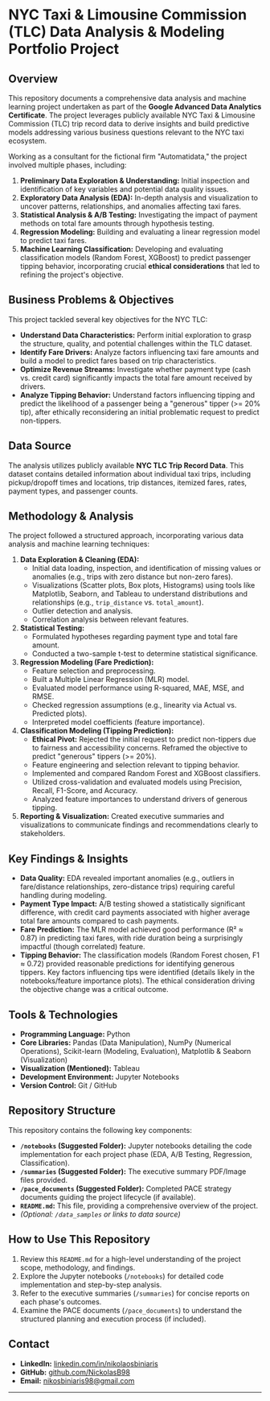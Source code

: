 # NYC Taxi & Limousine Commission (TLC) Data Analysis & Modeling Portfolio Project

## Overview

This repository documents a comprehensive data analysis and machine learning project undertaken as part of the **Google Advanced Data Analytics Certificate**. The project leverages publicly available NYC Taxi & Limousine Commission (TLC) trip record data to derive insights and build predictive models addressing various business questions relevant to the NYC taxi ecosystem.

Working as a consultant for the fictional firm "Automatidata," the project involved multiple phases, including:

1.  **Preliminary Data Exploration & Understanding:** Initial inspection and identification of key variables and potential data quality issues.
2.  **Exploratory Data Analysis (EDA):** In-depth analysis and visualization to uncover patterns, relationships, and anomalies affecting taxi fares.
3.  **Statistical Analysis & A/B Testing:** Investigating the impact of payment methods on total fare amounts through hypothesis testing.
4.  **Regression Modeling:** Building and evaluating a linear regression model to predict taxi fares.
5.  **Machine Learning Classification:** Developing and evaluating classification models (Random Forest, XGBoost) to predict passenger tipping behavior, incorporating crucial **ethical considerations** that led to refining the project's objective.

## Business Problems & Objectives

This project tackled several key objectives for the NYC TLC:

*   **Understand Data Characteristics:** Perform initial exploration to grasp the structure, quality, and potential challenges within the TLC dataset.
*   **Identify Fare Drivers:** Analyze factors influencing taxi fare amounts and build a model to predict fares based on trip characteristics.
*   **Optimize Revenue Streams:** Investigate whether payment type (cash vs. credit card) significantly impacts the total fare amount received by drivers.
*   **Analyze Tipping Behavior:** Understand factors influencing tipping and predict the likelihood of a passenger being a "generous" tipper (>= 20% tip), after ethically reconsidering an initial problematic request to predict non-tippers.

## Data Source

The analysis utilizes publicly available **NYC TLC Trip Record Data**. This dataset contains detailed information about individual taxi trips, including pickup/dropoff times and locations, trip distances, itemized fares, rates, payment types, and passenger counts.

## Methodology & Analysis

The project followed a structured approach, incorporating various data analysis and machine learning techniques:

1.  **Data Exploration & Cleaning (EDA):**
    *   Initial data loading, inspection, and identification of missing values or anomalies (e.g., trips with zero distance but non-zero fares).
    *   Visualizations (Scatter plots, Box plots, Histograms) using tools like Matplotlib, Seaborn, and Tableau to understand distributions and relationships (e.g., `trip_distance` vs. `total_amount`).
    *   Outlier detection and analysis.
    *   Correlation analysis between relevant features.
2.  **Statistical Testing:**
    *   Formulated hypotheses regarding payment type and total fare amount.
    *   Conducted a two-sample t-test to determine statistical significance.
3.  **Regression Modeling (Fare Prediction):**
    *   Feature selection and preprocessing.
    *   Built a Multiple Linear Regression (MLR) model.
    *   Evaluated model performance using R-squared, MAE, MSE, and RMSE.
    *   Checked regression assumptions (e.g., linearity via Actual vs. Predicted plots).
    *   Interpreted model coefficients (feature importance).
4.  **Classification Modeling (Tipping Prediction):**
    *   **Ethical Pivot:** Rejected the initial request to predict non-tippers due to fairness and accessibility concerns. Reframed the objective to predict "generous" tippers (>= 20%).
    *   Feature engineering and selection relevant to tipping behavior.
    *   Implemented and compared Random Forest and XGBoost classifiers.
    *   Utilized cross-validation and evaluated models using Precision, Recall, F1-Score, and Accuracy.
    *   Analyzed feature importances to understand drivers of generous tipping.
5.  **Reporting & Visualization:** Created executive summaries and visualizations to communicate findings and recommendations clearly to stakeholders.

## Key Findings & Insights

*   **Data Quality:** EDA revealed important anomalies (e.g., outliers in fare/distance relationships, zero-distance trips) requiring careful handling during modeling.
*   **Payment Type Impact:** A/B testing showed a statistically significant difference, with credit card payments associated with higher average total fare amounts compared to cash payments.
*   **Fare Prediction:** The MLR model achieved good performance (R² ≈ 0.87) in predicting taxi fares, with ride duration being a surprisingly impactful (though correlated) feature.
*   **Tipping Behavior:** The classification models (Random Forest chosen, F1 ≈ 0.72) provided reasonable predictions for identifying generous tippers. Key factors influencing tips were identified (details likely in the notebooks/feature importance plots). The ethical consideration driving the objective change was a critical outcome.

## Tools & Technologies

*   **Programming Language:** Python
*   **Core Libraries:** Pandas (Data Manipulation), NumPy (Numerical Operations), Scikit-learn (Modeling, Evaluation), Matplotlib & Seaborn (Visualization)
*   **Visualization (Mentioned):** Tableau
*   **Development Environment:** Jupyter Notebooks
*   **Version Control:** Git / GitHub

## Repository Structure

This repository contains the following key components:

*   **`/notebooks` (Suggested Folder):** Jupyter notebooks detailing the code implementation for each project phase (EDA, A/B Testing, Regression, Classification).
*   **`/summaries` (Suggested Folder):** The executive summary PDF/Image files provided.
*   **`/pace_documents` (Suggested Folder):** Completed PACE strategy documents guiding the project lifecycle (if available).
*   **`README.md`:** This file, providing a comprehensive overview of the project.
*   *(Optional: `/data_samples` or links to data source)*

## How to Use This Repository

1.  Review this `README.md` for a high-level understanding of the project scope, methodology, and findings.
2.  Explore the Jupyter notebooks (`/notebooks`) for detailed code implementation and step-by-step analysis.
3.  Refer to the executive summaries (`/summaries`) for concise reports on each phase's outcomes.
4.  Examine the PACE documents (`/pace_documents`) to understand the structured planning and execution process (if included).

## Contact

*   **LinkedIn:** [linkedin.com/in/nikolaosbiniaris](https://linkedin.com/in/nikolaosbiniaris)
*   **GitHub:** [github.com/NickolasB98](https://github.com/NickolasB98)
*   **Email:** nikosbiniaris98@gmail.com

---
